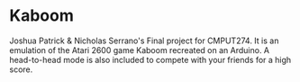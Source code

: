 # Kaboom
Joshua Patrick &amp; Nicholas Serrano's Final project for CMPUT274. It is an emulation of the Atari 2600 game Kaboom recreated on an Arduino. A head-to-head mode is also included to compete with your friends for a high score.
